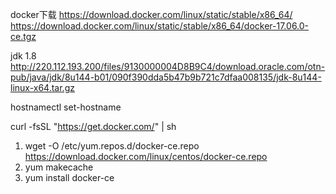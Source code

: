 docker下载
https://download.docker.com/linux/static/stable/x86_64/
https://download.docker.com/linux/static/stable/x86_64/docker-17.06.0-ce.tgz


jdk 1.8
http://220.112.193.200/files/9130000004D8B9C4/download.oracle.com/otn-pub/java/jdk/8u144-b01/090f390dda5b47b9b721c7dfaa008135/jdk-8u144-linux-x64.tar.gz


hostnamectl set-hostname  <HOSRTNAME>

curl -fsSL "https://get.docker.com/" | sh

1. wget -O /etc/yum.repos.d/docker-ce.repo https://download.docker.com/linux/centos/docker-ce.repo
2. yum makecache
3. yum install docker-ce
